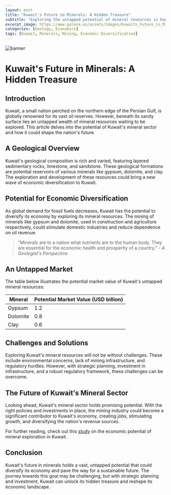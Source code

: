 ```yaml
---
layout: post
title: "Kuwait's Future in Minerals: A Hidden Treasure"
subtitle: "Exploring the untapped potential of mineral resources in Kuwait and its impact on the nation's future."
excerpt_image: https://www.galena.es/assets/images/Kuwaits_Future_in_Minerals.png
categories: [Geology, Economics]
tags: [Kuwait, Minerals, Mining, Economic Diversification]
---
```


![banner](https://www.galena.es/assets/images/Kuwaits_Future_in_Minerals.png "A geological map of Kuwait highlighting potential mineral exploration areas, with illustrations of various minerals and gemstones, set against a backdrop of the Kuwaiti landscape.")

# Kuwait's Future in Minerals: A Hidden Treasure

## Introduction

Kuwait, a small nation perched on the northern edge of the Persian Gulf, is globally renowned for its vast oil reserves. However, beneath its sandy surface lies an untapped wealth of mineral resources waiting to be explored. This article delves into the potential of Kuwait's mineral sector and how it could shape the nation's future.

## A Geological Overview

Kuwait's geological composition is rich and varied, featuring layered sedimentary rocks, limestone, and sandstone. These geological formations are potential reservoirs of various minerals like gypsum, dolomite, and clay. The exploration and development of these resources could bring a new wave of economic diversification to Kuwait.

## Potential for Economic Diversification

As global demand for fossil fuels decreases, Kuwait has the potential to diversify its economy by exploring its mineral resources. The mining of minerals like gypsum and dolomite, used in construction and agriculture respectively, could stimulate domestic industries and reduce dependence on oil revenue.

> "Minerals are to a nation what nutrients are to the human body. They are essential for the economic health and prosperity of a country." - *A Geologist's Perspective*

## An Untapped Market

The table below illustrates the potential market value of Kuwait's untapped mineral resources:

| Mineral | Potential Market Value (USD billion) |
|---------|-------------------------------------|
| Gypsum  | 1.2                                 |
| Dolomite| 0.8                                 |
| Clay    | 0.6                                 |

## Challenges and Solutions

Exploring Kuwait's mineral resources will not be without challenges. These include environmental concerns, lack of mining infrastructure, and regulatory hurdles. However, with strategic planning, investment in infrastructure, and a robust regulatory framework, these challenges can be overcome.

## The Future of Kuwait's Mineral Sector

Looking ahead, Kuwait's mineral sector holds promising potential. With the right policies and investments in place, the mining industry could become a significant contributor to Kuwait's economy, creating jobs, stimulating growth, and diversifying the nation's revenue sources.

For further reading, check out this [study](https://www.researchgate.net/publication/328181449_Potential_of_Mineral_Exploration_in_Kuwait_An_Economic_Perspective) on the economic potential of mineral exploration in Kuwait.

## Conclusion

Kuwait's future in minerals holds a vast, untapped potential that could diversify its economy and pave the way for a sustainable future. The journey towards this goal may be challenging, but with strategic planning and investment, Kuwait can unlock its hidden treasure and reshape its economic landscape.